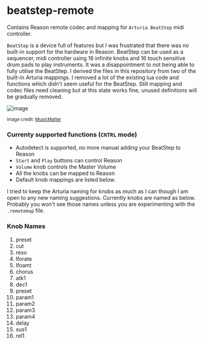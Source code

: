 # beatstep-remote
Contains Reason remote codec and mapping for ```Arturia BeatStep``` midi controller. 

```BeatStep``` is a device full of features but I was frustrated that there was no built-in support for the hardware in Reason. BeatStep can be used as a sequencer, midi controller using 16 infinite knobs and 16 touch sensitive drum pads to play instruments.
It was a disappointment to not being able to fully utilise the BeatStep. I derived the files in this repository from two of the built-in Arturia mappings. I removed a lot of the existing lua code and functions which didn't seem useful for the BeatStep. Still mapping and codec files need cleaning but at this state works fine, unused definitions will be gradually removed.

![image](https://github.com/ferdaarikan/beatstep-remote/assets/13984102/58e9b1eb-f866-40b6-94eb-67609df67b41)

<sub>image credit: [MusicMatter](https://www.musicmatter.co.uk)</sub>

### Currenty supported functions (```CNTRL``` mode)
- Autodetect is supported, no more manual adding your BeatStep to Reason
- ```Start``` and ```Play``` buttons can control Reason
- ```Volume``` knob controls the Master Volume
- All the knobs can be mapped to Reason
- Default knob mappings are listed below.

I tried to keep the Arturia naming for knobs as much as I can though I am open to any new naming suggestions. Currently knobs are named as below. Probably you won't see those names unless you are experimenting with the ```.remotemap``` file.

### Knob Names
1)  preset	
2)	cut
3)  reso
4)	lforate
5)	lfoamt
6)	chorus
7)	atk1
8)	dec1
9)	preset
10)	param1
11) param2
12)	param3
13)	param4
14)	delay
15)	sus1
16)	rel1
